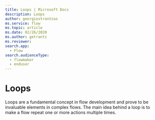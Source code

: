 ```yaml
---
title: Loops | Microsoft Docs
description: Loops
author: georgiostrantzas
ms.service: flow
ms.topic: article
ms.date: 02/26/2020
ms.author: getrantz
ms.reviewer:
search.app: 
  - Flow
search.audienceType: 
  - flowmaker
  - enduser
---
```


# Loops

Loops are a fundamental concept in flow development and prove to be invaluable elements in complex flows. The main idea behind a loop is to make a flow repeat one or more actions multiple times. 